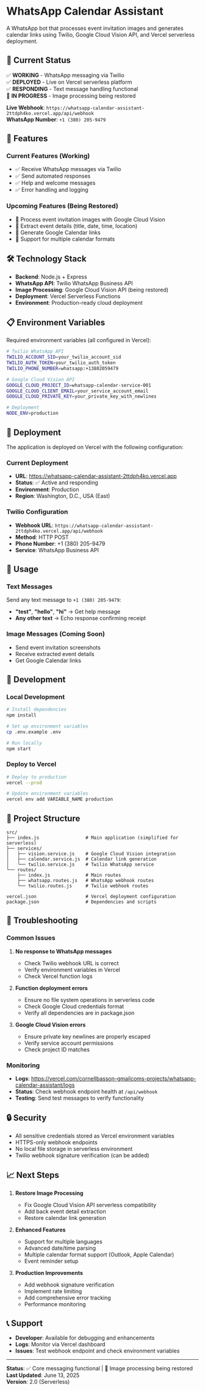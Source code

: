 # WhatsApp Calendar Assistant

A WhatsApp bot that processes event invitation images and generates calendar links using Twilio, Google Cloud Vision API, and Vercel serverless deployment.

## 🚀 Current Status

✅ **WORKING** - WhatsApp messaging via Twilio  
✅ **DEPLOYED** - Live on Vercel serverless platform  
✅ **RESPONDING** - Text message handling functional  
🔧 **IN PROGRESS** - Image processing being restored  

**Live Webhook**: `https://whatsapp-calendar-assistant-2ttdph4ko.vercel.app/api/webhook`  
**WhatsApp Number**: `+1 (380) 205-9479`

## 📱 Features

### Current Features (Working)
- ✅ Receive WhatsApp messages via Twilio
- ✅ Send automated responses 
- ✅ Help and welcome messages
- ✅ Error handling and logging

### Upcoming Features (Being Restored)
- 🔧 Process event invitation images with Google Cloud Vision
- 🔧 Extract event details (title, date, time, location)
- 🔧 Generate Google Calendar links
- 🔧 Support for multiple calendar formats

## 🛠 Technology Stack

- **Backend**: Node.js + Express
- **WhatsApp API**: Twilio WhatsApp Business API
- **Image Processing**: Google Cloud Vision API (being restored)
- **Deployment**: Vercel Serverless Functions
- **Environment**: Production-ready cloud deployment

## 📋 Environment Variables

Required environment variables (all configured in Vercel):

```bash
# Twilio WhatsApp API
TWILIO_ACCOUNT_SID=your_twilio_account_sid
TWILIO_AUTH_TOKEN=your_twilio_auth_token
TWILIO_PHONE_NUMBER=whatsapp:+13802059479

# Google Cloud Vision API
GOOGLE_CLOUD_PROJECT_ID=whatsapp-calendar-service-001
GOOGLE_CLOUD_CLIENT_EMAIL=your_service_account_email
GOOGLE_CLOUD_PRIVATE_KEY=your_private_key_with_newlines

# Deployment
NODE_ENV=production
```

## 🚀 Deployment

The application is deployed on Vercel with the following configuration:

### Current Deployment
- **URL**: https://whatsapp-calendar-assistant-2ttdph4ko.vercel.app
- **Status**: ✅ Active and responding
- **Environment**: Production
- **Region**: Washington, D.C., USA (East)

### Twilio Configuration
- **Webhook URL**: `https://whatsapp-calendar-assistant-2ttdph4ko.vercel.app/api/webhook`
- **Method**: HTTP POST
- **Phone Number**: +1 (380) 205-9479
- **Service**: WhatsApp Business API

## 💬 Usage

### Text Messages
Send any text message to `+1 (380) 205-9479`:
- **"test"**, **"hello"**, **"hi"** → Get help message
- **Any other text** → Echo response confirming receipt

### Image Messages (Coming Soon)
- Send event invitation screenshots
- Receive extracted event details
- Get Google Calendar links

## 🔧 Development

### Local Development
```bash
# Install dependencies
npm install

# Set up environment variables
cp .env.example .env

# Run locally
npm start
```

### Deploy to Vercel
```bash
# Deploy to production
vercel --prod

# Update environment variables
vercel env add VARIABLE_NAME production
```

## 📁 Project Structure

```
src/
├── index.js                 # Main application (simplified for serverless)
├── services/
│   ├── vision.service.js    # Google Cloud Vision integration
│   ├── calendar.service.js  # Calendar link generation
│   └── twilio.service.js    # Twilio WhatsApp service
└── routes/
    ├── index.js             # Main routes
    ├── whatsapp.routes.js   # WhatsApp webhook routes
    └── twilio.routes.js     # Twilio webhook routes

vercel.json                  # Vercel deployment configuration
package.json                 # Dependencies and scripts
```

## 🐛 Troubleshooting

### Common Issues

1. **No response to WhatsApp messages**
   - Check Twilio webhook URL is correct
   - Verify environment variables in Vercel
   - Check Vercel function logs

2. **Function deployment errors**
   - Ensure no file system operations in serverless code
   - Check Google Cloud credentials format
   - Verify all dependencies are in package.json

3. **Google Cloud Vision errors**
   - Ensure private key newlines are properly escaped
   - Verify service account permissions
   - Check project ID matches

### Monitoring
- **Logs**: https://vercel.com/cornellbasson-gmailcoms-projects/whatsapp-calendar-assistant/logs
- **Status**: Check webhook endpoint health at `/api/webhook`
- **Testing**: Send test messages to verify functionality

## 🔒 Security

- All sensitive credentials stored as Vercel environment variables
- HTTPS-only webhook endpoints
- No local file storage in serverless environment
- Twilio webhook signature verification (can be added)

## 📈 Next Steps

1. **Restore Image Processing**
   - Fix Google Cloud Vision API serverless compatibility
   - Add back event detail extraction
   - Restore calendar link generation

2. **Enhanced Features**
   - Support for multiple languages
   - Advanced date/time parsing
   - Multiple calendar format support (Outlook, Apple Calendar)
   - Event reminder setup

3. **Production Improvements**
   - Add webhook signature verification
   - Implement rate limiting
   - Add comprehensive error tracking
   - Performance monitoring

## 📞 Support

- **Developer**: Available for debugging and enhancements
- **Logs**: Monitor via Vercel dashboard
- **Issues**: Test webhook endpoint and check environment variables

---

**Status**: ✅ Core messaging functional | 🔧 Image processing being restored  
**Last Updated**: June 13, 2025  
**Version**: 2.0 (Serverless) 